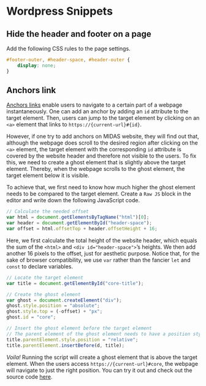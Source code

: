# Wordpress Snippets
## Hide the header and footer on a page
Add the following CSS rules to the page settings.
```css
#footer-outer, #header-space, #header-outer {
    display: none;
}
```

## Anchors link
[Anchors links](https://html.com/anchors-links/) enable users to navigate to a certain part of a webpage instantaneously. One can add an anchor by adding an `id` attribute to the target element. Then, users can jump to the target element by clicking on an `<a>` element that links to `https://{current-url}#{id}`.

However, if one try to add anchors on MIDAS website, they will find out that, although the webpage does scroll to the desired region after clicking on the `<a>` element, the target element with the corresponding `id` attribute is covered by the website header and therefore not visible to the users. To fix this, we need to create a ghost element that is slightly above the target element. Thereby, when the webpage scrolls to the ghost element, the target element below it is visible.

To achieve that, we first need to know how much higher the ghost element needs to be compared to the target element. Create a `Raw JS` block in the editor and write down the following JavaScript code.

```JavaScript
// Calculate the needed offset
var html = document.getElementsByTagName("html")[0];
var header = document.getElementById("header-space");
var offset = html.offsetTop + header.offsetHeight + 16;
```

Here, we first calculate the total height of the website header, which equals the sum of the `<html>` and `<div id="header-space">`’s heights. We then add another 16 pixels to the offset, just for aesthetic purpose. Notice that, for the sake of browser compatibility, we use `var` rather than the fancier `let` and `const` to declare variables.

```JavaScript
// Locate the target element
var title = document.getElementById("core-title");

// Create the ghost element
var ghost = document.createElement("div");
ghost.style.position = "absolute";
ghost.style.top = (-offset) + "px";
ghost.id = "core";

// Insert the ghost element before the target element
// The parent element of the ghost element needs to have a position style of `relative`
title.parentElement.style.position = "relative";
title.parentElement.insertBefore(d, title);
```

_Voila!_ Running the script will create a ghost element that is above the target element. When the users access `https://{current-url}#core`, the webpage will navigate to just the right position. You can try it out and check out the source code [here](https://midas.umich.edu/certificate/approved-courses/#domain).